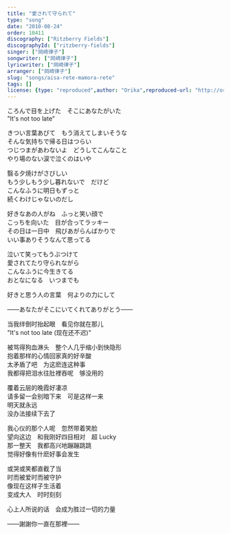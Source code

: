 ```yaml
---
title: "愛されて守られて"
type: "song"
date: "2010-08-24"
order: 10411
discography: ["Ritzberry Fields"]
discographyId: ["ritzberry-fields"]
singer: ["岡崎律子"]
songwriter: ["岡崎律子"]
lyricwriter: ["岡崎律子"]
arranger: ["岡崎律子"]
slug: "songs/aisa-rete-mamora-rete"
tags: []
license: {type: "reproduced",author: "Orika",reproduced-url: "http://orikamushi.myweb.hinet.net/",reproduced-website: "織歌蟲網站"}
---
```


ころんで目を上げた　そこにあなたがいた   
"It's not too late"   
  
きつい言葉あびて　もう消えてしまいそうな   
そんな気持ちで帰る日はつらい   
つじつまがあわないよ　どうしてこんなこと   
やり場のない涙で泣くのはいや   
  
翳る夕焼けがさびしい   
もう少しもう少し暮れないで　だけど   
こんなふうに明日もずっと   
続くわけじゃないのだし   
  
好きなあの人がね　ふっと笑い顔で   
こっちを向いた　目が合ってラッキー   
その日は一日中　飛びあがらんばかりで   
いい事ありそうなんて思ってる   
  
泣いて笑ってもうぶつけて   
愛されてたり守られながら   
こんなふうに今生きてる   
おとなになる　いつまでも   
  
好きと思う人の言葉　何よりの力にして  
  
――あなたがそこにいてくれてありがとう――  
  
当我绊倒时抬起眼　看见你就在那儿   
"It's not too late (现在还不迟)"   
  
被骂得狗血淋头　整个人几乎缩小到快隐形   
抱着那样的心情回家真的好辛酸   
太矛盾了吧　为这麽连这种事   
我都得把泪水往肚裡吞呢　够没用的   
  
覆着云层的晚霞好凄凉   
请多留一会别暗下来　可是这样一来   
明天就永远   
没办法接续下去了   
  
我心仪的那个人呢　忽然带着笑脸   
望向这边　和我刚好四目相对　超 Lucky   
那一整天　我都高兴地蹦蹦跳跳   
觉得好像有什麽好事会发生   
  
或哭或笑都直截了当   
时而被爱时而被守护   
像现在这样子生活着   
变成大人　时时刻刻   
  
心上人所说的话　会成为胜过一切的力量  
  
――謝謝你一直在那裡――

